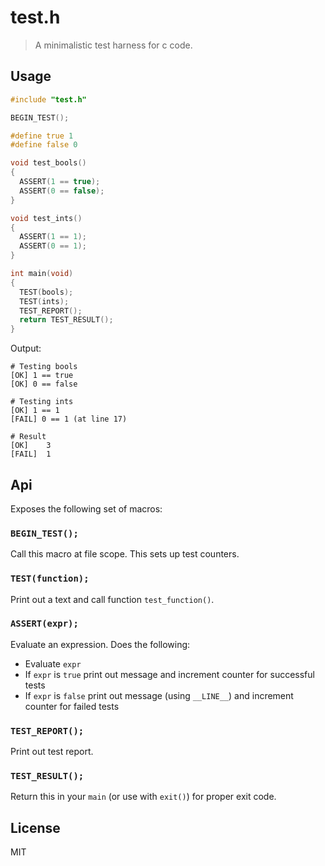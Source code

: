 # test.h

> A minimalistic test harness for c code.

## Usage

```c
#include "test.h"

BEGIN_TEST();

#define true 1
#define false 0

void test_bools()
{
  ASSERT(1 == true);
  ASSERT(0 == false);
}

void test_ints()
{
  ASSERT(1 == 1);
  ASSERT(0 == 1);
}

int main(void)
{
  TEST(bools);
  TEST(ints);
  TEST_REPORT();
  return TEST_RESULT();
}
```

Output:

```
# Testing bools
[OK] 1 == true
[OK] 0 == false

# Testing ints
[OK] 1 == 1
[FAIL] 0 == 1 (at line 17)

# Result
[OK]    3
[FAIL]  1
```

## Api

Exposes the following set of macros:

### `BEGIN_TEST();`

Call this macro at file scope. This sets up test counters.

### `TEST(function);`

Print out a text and call function `test_function()`.

### `ASSERT(expr);`

Evaluate an expression. Does the following:

* Evaluate `expr`
* If `expr` is `true` print out message and increment counter for successful tests
* If `expr` is `false` print out message (using `__LINE__`) and increment counter for failed tests

### `TEST_REPORT();`

Print out test report.

### `TEST_RESULT();`

Return this in your `main` (or use with `exit()`) for proper exit code.

## License

MIT
